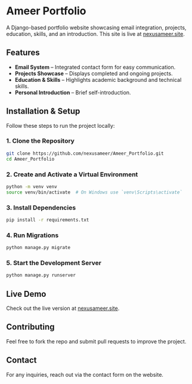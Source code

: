 # Ameer Portfolio

A Django-based portfolio website showcasing email integration, projects, education, skills, and an introduction. This site is live at [nexusameer.site](https://nexusameer.site).

## Features
- **Email System** – Integrated contact form for easy communication.
- **Projects Showcase** – Displays completed and ongoing projects.
- **Education & Skills** – Highlights academic background and technical skills.
- **Personal Introduction** – Brief self-introduction.

## Installation & Setup
Follow these steps to run the project locally:

### 1. Clone the Repository
```sh
git clone https://github.com/nexusameer/Ameer_Portfolio.git
cd Ameer_Portfolio
```

### 2. Create and Activate a Virtual Environment
```sh
python -m venv venv
source venv/bin/activate  # On Windows use `venv\Scripts\activate`
```

### 3. Install Dependencies
```sh
pip install -r requirements.txt
```

### 4. Run Migrations
```sh
python manage.py migrate
```

### 5. Start the Development Server
```sh
python manage.py runserver
```

## Live Demo
Check out the live version at [nexusameer.site](https://nexusameer.site).

## Contributing
Feel free to fork the repo and submit pull requests to improve the project.

## Contact
For any inquiries, reach out via the contact form on the website.


